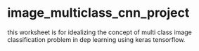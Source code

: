 # image_multiclass_cnn_project
this worksheet is for idealizing the concept of multi class image classification problem in dep learning using keras tensorflow.
